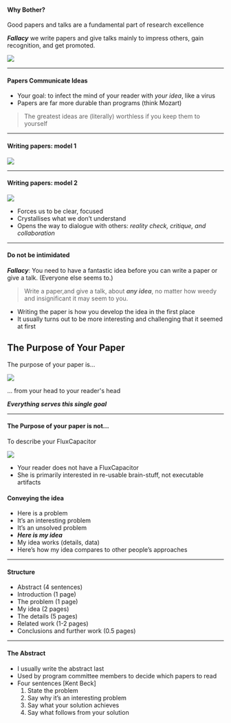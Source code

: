 #### Why Bother?
Good papers and talks are a fundamental part of research excellence

___Fallacy___
we write papers and give talks mainly to impress others, gain recognition, and get promoted.

![](http://f.cl.ly/items/3u0Y0Z1B013o1G1A442c/paper1.png)

-----

#### Papers Communicate Ideas

- Your goal: to infect the mind of your reader with _your idea_, like a virus
- Papers are far more durable than programs (think Mozart)

> The greatest ideas are (literally) worthless if you keep them to yourself

-----

#### Writing papers: model 1

![](http://f.cl.ly/items/2u3G0b0v0p421E1m2o1F/model1.png)

-----

#### Writing papers: model 2

![](http://f.cl.ly/items/1O2M2K463P2n0c213v3k/model2.png)

- Forces us to be clear, focused
- Crystallises what we don’t understand
- Opens the way to dialogue with others: _reality check, critique, and collaboration_

-----

#### Do not be intimidated

___Fallacy___:  You need to have a fantastic idea before you can write a paper or give a talk. (Everyone else seems to.)

> Write a paper,and give a talk, about ___any idea___, no matter how weedy and insignificant it may seem to you.


- Writing the paper is how you develop the idea in the first place
- It usually turns out to be more interesting and challenging that it seemed at first


## The Purpose of Your Paper

The purpose of your paper is...


![](http://f.cl.ly/items/3W2F3H2d2d2y1J2w1O29/convey.png)

... from your head to your reader's head

___Everything serves this single goal___

-----

#### The Purpose of your paper is not...

To describe your FluxCapacitor

![](https://raw.githubusercontent.com/cfregly/fluxcapacitor/master/docs/images/fluxcapacitor-logo.png)

- Your reader does not have a FluxCapacitor
- She is primarily interested in re-usable brain-stuff, not executable artifacts

#### Conveying the idea

- Here is a problem
- It’s an interesting problem
- It’s an unsolved problem
- ___Here is my idea___
- My idea works (details, data)
- Here’s how my idea compares to other people’s approaches

-----

#### Structure

- Abstract (4 sentences)
- Introduction (1 page)
- The problem (1 page)
- My idea (2 pages)
- The details (5 pages)
- Related work (1-2 pages)
- Conclusions and further work (0.5 pages)

-----

#### The Abstract

- I usually write the abstract last
- Used by program committee members to decide which papers to read
- Four sentences [Kent Beck]
    1. State the problem
    2. Say why it’s an interesting problem
    3. Say what your solution achieves
    4. Say what follows from your solution
